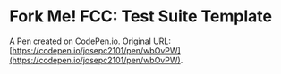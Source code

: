 # Fork Me! FCC: Test Suite Template

A Pen created on CodePen.io. Original URL: [https://codepen.io/josepc2101/pen/wbOvPW](https://codepen.io/josepc2101/pen/wbOvPW).

